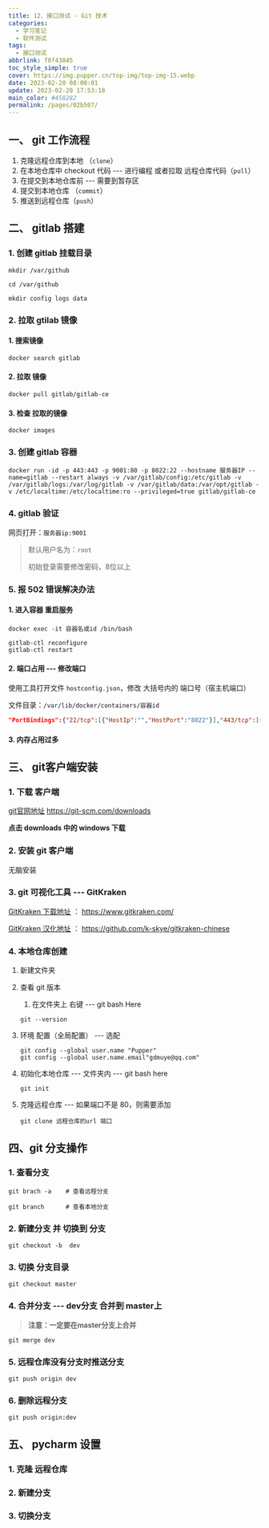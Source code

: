 ```yaml
---
title: 12、接口测试 - Git 技术
categories: 
  - 学习笔记
  - 软件测试
tags: 
  - 接口测试
abbrlink: f8f43845
toc_style_simple: true
cover: https://img.pupper.cn/top-img/top-img-15.webp
date: 2023-02-20 08:00:01
update: 2023-02-20 17:53:18
main_color: #458282
permalink: /pages/02b507/
---
```


## 一、 git 工作流程

1.  克隆远程仓库到本地 （`clone`）
2.  在本地仓库中 checkout 代码 --- 进行编程 或者拉取 远程仓库代码（`pull`）
3.  在提交到本地仓库前 --- 需要到暂存区
4.  提交到本地仓库 （`commit`）
5.  推送到远程仓库（`push`）


## 二、 gitlab 搭建

### 1. 创建 gitlab 挂载目录

```shell
mkdir /var/github
```

```shell
cd /var/github
```

```shell
mkdir config logs data
```

### 2. 拉取 gtilab 镜像

#### 1. 搜索镜像

```shell
docker search gitlab
```


#### 2. 拉取 镜像

```shell
docker pull gitlab/gitlab-ce
```


#### 3. 检查 拉取的镜像

```shell
docker images
```


### 3. 创建 gitlab 容器

```shell
docker run -id -p 443:443 -p 9001:80 -p 8022:22 --hostname 服务器IP --name=gitlab --restart always -v /var/gitlab/config:/etc/gitlab -v /var/gitlab/logs:/var/log/gitlab -v /var/gitlab/data:/var/opt/gitlab -v /etc/localtime:/etc/localtime:ro --privileged=true gitlab/gitlab-ce
```

### 4.  gitlab 验证

网页打开：`服务器ip:9001`

>   默认用户名为：`root`
>
>   初始登录需要修改密码，8位以上


### 5. 报 502 错误解决办法

#### 1. 进入容器 重启服务

```shell
docker exec -it 容器名或id /bin/bash

gitlab-ctl reconfigure
gitlab-ctl restart
```

#### 2. 端口占用 --- 修改端口

使用工具打开文件 `hostconfig.json`，修改 大括号内的 端口号（宿主机端口）

文件目录：`/var/lib/docker/containers/容器id`

```json
"PortBindings":{"22/tcp":[{"HostIp":"","HostPort":"8022"}],"443/tcp":[{"HostIp":"","HostPort":"443"}],"80/tcp":[{"HostIp":"","HostPort":"9002"}]}
```


#### 3. 内存占用过多

## 三、 git客户端安装

### 1. 下载 客户端

[git官网地址](https://git-scm.com/downloads) https://git-scm.com/downloads

**点击 downloads 中的 windows 下载**


### 2. 安装 git 客户端

无脑安装


### 3. git 可视化工具 --- GitKraken

[GitKraken 下载地址](https://www.gitkraken.com/) ： https://www.gitkraken.com/

[GitKraken 汉化地址](https://github.com/k-skye/gitkraken-chinese) ： https://github.com/k-skye/gitkraken-chinese


### 4. 本地仓库创建

1.  新建文件夹

2.  查看 git 版本

    1.  在文件夹上 右键 --- git bash Here


    ```shell
    git --version
    ```

3.  环境 配置（全局配置） --- 选配

    ```shell
    git config --global user.name "Pupper"
    git config --global user.name.email"gdmuye@qq.com"
    ```

4.  初始化本地仓库 --- 文件夹内 --- git bash here

    ```shell
    git init
    ```

5.  克隆远程仓库 --- 如果端口不是 80，则需要添加

    ```shell
    git clone 远程仓库的url 端口
    ```

## 四、git 分支操作

### 1. 查看分支

```shell
git brach -a    # 查看远程分支

git branch      # 查看本地分支
```


### 2. 新建分支 并 切换到 分支

```shell
git checkout -b  dev
```


### 3. 切换 分支目录

```shell
git checkout master
```


### 4. 合并分支 --- dev分支 合并到 master上

>   **注意：一定要在master分支上合并**  

```shell
git merge dev
```


### 5. 远程仓库没有分支时推送分支

```shell
git push origin dev
```

### 6. 删除远程分支

```shell
git push origin:dev
```

## 五、 pycharm 设置

### 1. 克隆 远程仓库


### 2. 新建分支


### 3. 切换分支


